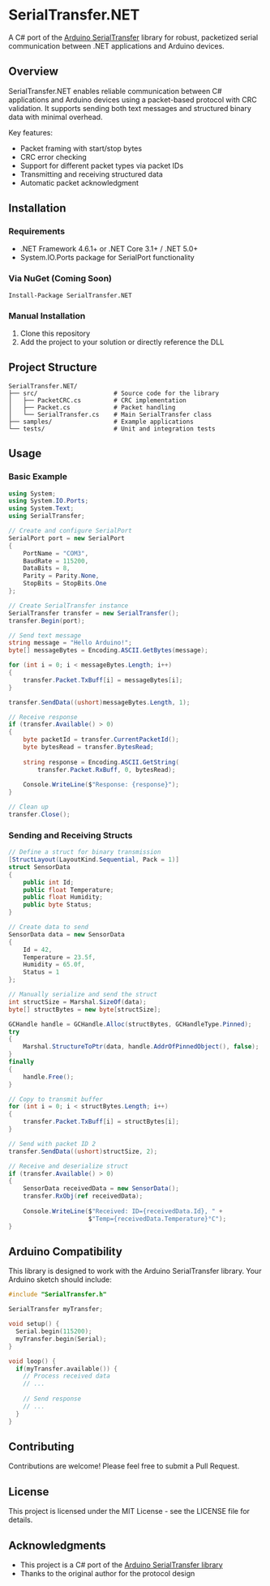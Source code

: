# SerialTransfer.NET

A C# port of the [Arduino SerialTransfer](https://github.com/PowerBroker2/SerialTransfer) library for robust, packetized serial communication between .NET applications and Arduino devices.

## Overview

SerialTransfer.NET enables reliable communication between C# applications and Arduino devices using a packet-based protocol with CRC validation. It supports sending both text messages and structured binary data with minimal overhead.

Key features:
- Packet framing with start/stop bytes
- CRC error checking
- Support for different packet types via packet IDs
- Transmitting and receiving structured data
- Automatic packet acknowledgment

## Installation

### Requirements

- .NET Framework 4.6.1+ or .NET Core 3.1+ / .NET 5.0+
- System.IO.Ports package for SerialPort functionality

### Via NuGet (Coming Soon)

```
Install-Package SerialTransfer.NET
```

### Manual Installation

1. Clone this repository
2. Add the project to your solution or directly reference the DLL

## Project Structure

```
SerialTransfer.NET/
├── src/                     # Source code for the library
│   ├── PacketCRC.cs         # CRC implementation
│   ├── Packet.cs            # Packet handling
│   └── SerialTransfer.cs    # Main SerialTransfer class
├── samples/                 # Example applications
└── tests/                   # Unit and integration tests
```

## Usage

### Basic Example

```csharp
using System;
using System.IO.Ports;
using System.Text;
using SerialTransfer;

// Create and configure SerialPort
SerialPort port = new SerialPort
{
    PortName = "COM3",
    BaudRate = 115200,
    DataBits = 8,
    Parity = Parity.None,
    StopBits = StopBits.One
};

// Create SerialTransfer instance
SerialTransfer transfer = new SerialTransfer();
transfer.Begin(port);

// Send text message
string message = "Hello Arduino!";
byte[] messageBytes = Encoding.ASCII.GetBytes(message);

for (int i = 0; i < messageBytes.Length; i++)
{
    transfer.Packet.TxBuff[i] = messageBytes[i];
}

transfer.SendData((ushort)messageBytes.Length, 1);

// Receive response
if (transfer.Available() > 0)
{
    byte packetId = transfer.CurrentPacketId();
    byte bytesRead = transfer.BytesRead;
    
    string response = Encoding.ASCII.GetString(
        transfer.Packet.RxBuff, 0, bytesRead);
    
    Console.WriteLine($"Response: {response}");
}

// Clean up
transfer.Close();
```

### Sending and Receiving Structs

```csharp
// Define a struct for binary transmission
[StructLayout(LayoutKind.Sequential, Pack = 1)]
struct SensorData
{
    public int Id;
    public float Temperature;
    public float Humidity;
    public byte Status;
}

// Create data to send
SensorData data = new SensorData
{
    Id = 42,
    Temperature = 23.5f,
    Humidity = 65.0f,
    Status = 1
};

// Manually serialize and send the struct
int structSize = Marshal.SizeOf(data);
byte[] structBytes = new byte[structSize];

GCHandle handle = GCHandle.Alloc(structBytes, GCHandleType.Pinned);
try
{
    Marshal.StructureToPtr(data, handle.AddrOfPinnedObject(), false);
}
finally
{
    handle.Free();
}

// Copy to transmit buffer
for (int i = 0; i < structBytes.Length; i++)
{
    transfer.Packet.TxBuff[i] = structBytes[i];
}

// Send with packet ID 2
transfer.SendData((ushort)structSize, 2);

// Receive and deserialize struct
if (transfer.Available() > 0)
{
    SensorData receivedData = new SensorData();
    transfer.RxObj(ref receivedData);
    
    Console.WriteLine($"Received: ID={receivedData.Id}, " +
                      $"Temp={receivedData.Temperature}°C");
}
```

## Arduino Compatibility

This library is designed to work with the Arduino SerialTransfer library. Your Arduino sketch should include:

```cpp
#include "SerialTransfer.h"

SerialTransfer myTransfer;

void setup() {
  Serial.begin(115200);
  myTransfer.begin(Serial);
}

void loop() {
  if(myTransfer.available()) {
    // Process received data
    // ...
    
    // Send response
    // ...
  }
}
```

## Contributing

Contributions are welcome! Please feel free to submit a Pull Request.

## License

This project is licensed under the MIT License - see the LICENSE file for details.

## Acknowledgments

- This project is a C# port of the [Arduino SerialTransfer library](https://github.com/PowerBroker2/SerialTransfer)
- Thanks to the original author for the protocol design